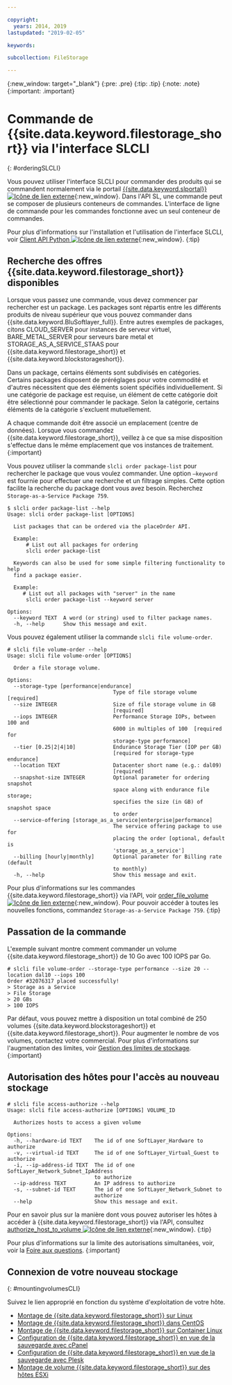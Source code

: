 ```yaml
---

copyright:
  years: 2014, 2019
lastupdated: "2019-02-05"

keywords:

subcollection: FileStorage

---
```

{:new_window: target="_blank"}
{:pre: .pre}
{:tip: .tip}
{:note: .note}
{:important: .important}

# Commande de {{site.data.keyword.filestorage_short}} via l'interface SLCLI
{: #orderingSLCLI}

Vous pouvez utiliser l'interface SLCLI pour commander des produits qui se commandent normalement via le portail [{{site.data.keyword.slportal}} ![Icône de lien externe](../../icons/launch-glyph.svg "Icône de lien externe")](https://control.softlayer.com/){:new_window}. Dans l'API SL, une commande peut se composer de plusieurs conteneurs de commandes. L'interface de ligne de commande pour les commandes fonctionne avec un seul conteneur de commandes.

Pour plus d'informations sur l'installation et l'utilisation de l'interface SLCLI, voir [Client API Python ![Icône de lien externe](../../icons/launch-glyph.svg "Icône de lien externe")](https://softlayer-python.readthedocs.io/en/latest/cli.html){:new_window}.
{:tip}

## Recherche des offres {{site.data.keyword.filestorage_short}} disponibles

Lorsque vous passez une commande, vous devez commencer par rechercher est un package. Les packages sont répartis entre les différents produits de niveau supérieur que vous pouvez commander dans {{site.data.keyword.BluSoftlayer_full}}. Entre autres exemples de packages, citons CLOUD_SERVER pour instances de serveur virtuel, BARE_METAL_SERVER pour serveurs bare metal et STORAGE_AS_A_SERVICE_STAAS pour {{site.data.keyword.filestorage_short}} et {{site.data.keyword.blockstorageshort}}.

Dans un package, certains éléments sont subdivisés en catégories. Certains packages disposent de préréglages pour votre commodité et d'autres nécessitent que des éléments soient spécifiés individuellement. Si une catégorie de package est requise, un élément de cette catégorie doit être sélectionné pour commander le package. Selon la catégorie, certains éléments de la catégorie s'excluent mutuellement.

A chaque commande doit être associé un emplacement (centre de données). Lorsque vous commandez {{site.data.keyword.filestorage_short}}, veillez à ce que sa mise disposition s'effectue dans le même emplacement que vos instances de traitement.
{:important}

Vous pouvez utiliser la commande `slcli order package-list` pour rechercher le package que vous voulez commander. Une option `–keyword` est fournie pour effectuer une recherche et un filtrage simples. Cette option facilite la recherche du package dont vous avez besoin. Recherchez `Storage-as-a-Service Package 759`.

```
$ slcli order package-list --help
Usage: slcli order package-list [OPTIONS]

  List packages that can be ordered via the placeOrder API.

  Example:
      # List out all packages for ordering
      slcli order package-list

  Keywords can also be used for some simple filtering functionality to help
  find a package easier.

  Example:
     # List out all packages with "server" in the name
      slcli order package-list --keyword server

Options:
  --keyword TEXT  A word (or string) used to filter package names.
  -h, --help      Show this message and exit.
```

Vous pouvez également utiliser la commande `slcli file volume-order`.

```
# slcli file volume-order --help
Usage: slcli file volume-order [OPTIONS]

  Order a file storage volume.

Options:
  --storage-type [performance|endurance]
                                  Type of file storage volume  [required]
  --size INTEGER                  Size of file storage volume in GB
                                  [required]
  --iops INTEGER                  Performance Storage IOPs, between 100 and
                                  6000 in multiples of 100  [required for
                                  storage-type performance]
  --tier [0.25|2|4|10]            Endurance Storage Tier (IOP per GB)
                                  [required for storage-type endurance]
  --location TEXT                 Datacenter short name (e.g.: dal09)
                                  [required]
  --snapshot-size INTEGER         Optional parameter for ordering snapshot
                                  space along with endurance file storage;
                                  specifies the size (in GB) of snapshot space
                                  to order
  --service-offering [storage_as_a_service|enterprise|performance]
                                  The service offering package to use for
                                  placing the order [optional, default is
                                  'storage_as_a_service']
  --billing [hourly|monthly]      Optional parameter for Billing rate (default
                                  to monthly)
  -h, --help                      Show this message and exit.
```

Pour plus d'informations sur les commandes {{site.data.keyword.filestorage_short}} via l'API, voir [order_file_volume ![Icône de lien externe](../../icons/launch-glyph.svg "Icône de lien externe")](https://softlayer-python.readthedocs.io/en/latest/api/managers/file.html#SoftLayer.managers.file.FileStorageManager.order_file_volume){:new_window}.
Pour pouvoir accéder à toutes les nouvelles fonctions, commandez `Storage-as-a-Service Package 759`.
{:tip}


## Passation de la commande

L'exemple suivant montre comment commander un volume {{site.data.keyword.filestorage_short}} de 10 Go avec 100 IOPS par Go.

```
# slcli file volume-order --storage-type performance --size 20 --location dal10 --iops 100
Order #32076317 placed successfully!
> Storage as a Service
> File Storage
> 20 GBs
> 100 IOPS
```

Par défaut, vous pouvez mettre à disposition un total combiné de 250 volumes {{site.data.keyword.blockstorageshort}} et {{site.data.keyword.filestorage_short}}. Pour augmenter le nombre de vos volumes, contactez votre commercial. Pour plus d'informations sur l'augmentation des limites, voir [Gestion des limites de stockage](/docs/infrastructure/FileStorage?topic=FileStorage-managinglimits).
{:important}

## Autorisation des hôtes pour l'accès au nouveau stockage

```
# slcli file access-authorize --help
Usage: slcli file access-authorize [OPTIONS] VOLUME_ID

  Authorizes hosts to access a given volume

Options:
  -h, --hardware-id TEXT    The id of one SoftLayer_Hardware to authorize
  -v, --virtual-id TEXT     The id of one SoftLayer_Virtual_Guest to authorize
  -i, --ip-address-id TEXT  The id of one SoftLayer_Network_Subnet_IpAddress
                            to authorize
  --ip-address TEXT         An IP address to authorize
  -s, --subnet-id TEXT      The id of one SoftLayer_Network_Subnet to
                            authorize
  --help                    Show this message and exit.
```

Pour en savoir plus sur la manière dont vous pouvez autoriser les hôtes à accéder à {{site.data.keyword.filestorage_short}} via l'API, consultez [authorize_host_to_volume ![Icône de lien externe](../../icons/launch-glyph.svg "Icône de lien externe")](https://softlayer-python.readthedocs.io/en/latest/api/managers/file.html#SoftLayer.managers.file.FileStorageManager.authorize_host_to_volume){:new_window}.
{:tip}

Pour plus d'informations sur la limite des autorisations simultanées, voir, voir la [Foire aux questions](/docs/infrastructure/FileStorage?topic=FileStorage-faqs).
{:important}

## Connexion de votre nouveau stockage
{: #mountingvolumesCLI}

Suivez le lien approprié en fonction du système d'exploitation de votre hôte.
- [Montage de {{site.data.keyword.filestorage_short}} sur Linux](/docs/infrastructure/FileStorage?topic=FileStorage-mountingLinux)
- [Montage de {{site.data.keyword.filestorage_short}} dans CentOS](/docs/infrastructure/FileStorage?topic=FileStorage-mountingCentOS)
- [Montage de {{site.data.keyword.filestorage_short}} sur Container Linux](/docs/infrastructure/FileStorage?topic=FileStorage-mountingCoreOS)
- [Configuration de {{site.data.keyword.filestorage_short}} en vue de la sauvegarde avec cPanel](/docs/infrastructure/FileStorage?topic=FileStorage-cPanelBackups)
- [Configuration de {{site.data.keyword.filestorage_short}} en vue de la sauvegarde avec Plesk](/docs/infrastructure/FileStorage?topic=FileStorage-PleskBackup)
- [Montage de volume {{site.data.keyword.filestorage_short}} sur des hôtes ESXi](/docs/infrastructure/FileStorage?topic=FileStorage-architectureguide)

